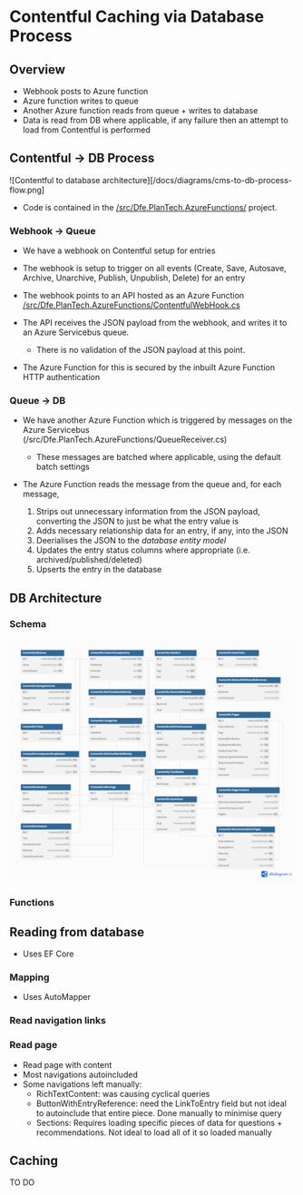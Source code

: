 #  Contentful Caching via Database Process

## Overview

- Webhook posts to Azure function
- Azure function writes to queue
- Another Azure function reads from queue + writes to database
- Data is read from DB where applicable, if any failure then an attempt to load from Contentful is performed

## Contentful -> DB Process

![Contentful to database architecture][/docs/diagrams/cms-to-db-process-flow.png]

- Code is contained in the [/src/Dfe.PlanTech.AzureFunctions/](/src/Dfe.PlanTech.AzureFunctions/) project.

### Webhook -> Queue

- We have a webhook on Contentful setup for entries
- The webhook is setup to trigger on all events (Create, Save, Autosave, Archive, Unarchive, Publish, Unpublish, Delete) for an entry
- The webhook points to an API hosted as an Azure Function [/src/Dfe.PlanTech.AzureFunctions/ContentfulWebHook.cs](/src/Dfe.PlanTech.AzureFunctions/ContentfulWebHook.cs)
- The API receives the JSON payload from the webhook, and writes it to an Azure Servicebus queue.
  - There is no validation of the JSON payload at this point.

- The Azure Function for this is secured by the inbuilt Azure Function HTTP authentication

### Queue -> DB

- We have another Azure Function which is triggered by messages on the Azure Servicebus (/src/Dfe.PlanTech.AzureFunctions/QueueReceiver.cs)
  - These messages are batched where applicable, using the default batch settings

- The Azure Function reads the message from the queue and, for each message,
  1. Strips out unnecessary information from the JSON payload, converting the JSON to just be what the entry value is
  2. Adds necessary relationship data for an entry, if any, into the JSON
  3. Deerialises the JSON to the _database entity model_
  4. Updates the entry status columns where appropriate (i.e. archived/published/deleted)
  5. Upserts the entry in the database

## DB Architecture

### Schema

![CMS DB Schema](/docs/diagrams/published/PTFYS%20CMS%20Schema.png)

### Functions

## Reading from database

- Uses EF Core

### Mapping

- Uses AutoMapper

### Read navigation links

### Read page

- Read page with content
- Most navigations autoincluded
- Some navigations left manually:
  - RichTextContent: was causing cyclical queries
  - ButtonWithEntryReference: need the LinkToEntry field but not ideal to autoinclude that entire piece. Done manually to minimise query
  - Sections: Requires loading specific pieces of data for questions + recommendations. Not ideal to load all of it so loaded manually

## Caching

TO DO